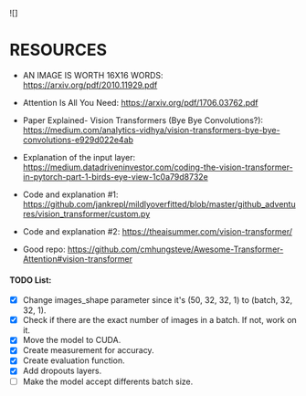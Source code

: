 ![]


# RESOURCES

- AN IMAGE IS WORTH 16X16 WORDS: https://arxiv.org/pdf/2010.11929.pdf

- Attention Is All You Need: https://arxiv.org/pdf/1706.03762.pdf

- Paper Explained- Vision Transformers (Bye Bye Convolutions?): https://medium.com/analytics-vidhya/vision-transformers-bye-bye-convolutions-e929d022e4ab

- Explanation of the input layer: https://medium.datadriveninvestor.com/coding-the-vision-transformer-in-pytorch-part-1-birds-eye-view-1c0a79d8732e

- Code and explanation #1: https://github.com/jankrepl/mildlyoverfitted/blob/master/github_adventures/vision_transformer/custom.py

- Code and explanation #2: https://theaisummer.com/vision-transformer/

- Good repo: https://github.com/cmhungsteve/Awesome-Transformer-Attention#vision-transformer

#### TODO List:
- [x] Change images_shape parameter since it's (50, 32, 32, 1) to (batch, 32, 32, 1).
- [x] Check if there are the exact number of images in a batch. If not, work on it.
- [x] Move the model to CUDA.
- [x] Create measurement for accuracy.
- [x] Create evaluation function.
- [x] Add dropouts layers.
- [ ] Make the model accept differents batch size.